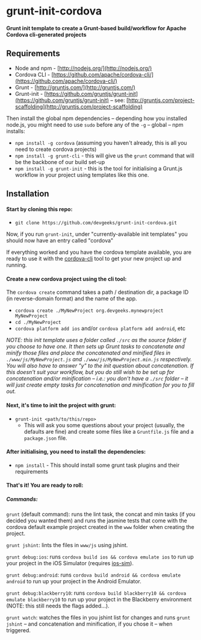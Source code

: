 # grunt-init-cordova

#### Grunt init template to create a Grunt-based build/workflow for Apache Cordova cli-generated projects

## Requirements

- Node and npm - [http://nodejs.org/](http://nodejs.org/)
- Cordova CLI - [https://github.com/apache/cordova-cli/](https://github.com/apache/cordova-cli/)
- Grunt - [http://gruntjs.com/](http://gruntjs.com/)
- Grunt-init - [https://github.com/gruntjs/grunt-init](https://github.com/gruntjs/grunt-init) – see: [http://gruntjs.com/project-scaffolding](http://gruntjs.com/project-scaffolding)

Then install the global npm dependencies – depending how you installed node.js, you might need to use `sudo` before any of the `-g` – global – npm installs:

- `npm install -g cordova` (assuming you haven't already, this is all you need to create cordova projects)
- `npm install -g grunt-cli` - this will give us the `grunt` command that will be the backbone of our build set-up
- `npm install -g grunt-init` - this is the tool for initialising a Grunt.js workflow in your project using templates like this one.

## Installation

#### Start by cloning this repo:

- `git clone https://github.com/devgeeks/grunt-init-cordova.git`

Now, if you run `grunt-init`, under "currently-available init templates" you should now have an entry called "cordova"

If everything worked and you have the cordova template available, you are ready to use it with the [cordova-cli](https://github.com/apache/cordova-cli/) tool to get your new project up and running.

#### Create a new cordova project using the cli tool:

The `cordova create` command takes a path / destination dir, a package ID (in reverse-domain format) and the name of the app.

- `cordova create ./MyNewProject org.devgeeks.mynewproject MyNewProject` 
- `cd ./MyNewProject`
- `cordova platform add ios` and/or `cordova platform add android`, etc

*NOTE: this init template uses a folder called `./src` as the source folder if you choose to have one. It then sets up Grunt tasks to concatenate and minify those files and place the concatenated and minified files in `./www/js/MyNewProject.js` and  `./www/js/MyNewProject.min.js` respectively. You will also have to answer "y" to the init question about concatenation. If this doesn't suit your workflow, but you do still wish to be set up for concatenation and/or minification – i.e.: you don't have a `./src` folder – it will just create empty tasks for concatenation and minification for you to fill out.*

#### Next, it's time to init the project with grunt:

- `grunt-init <path/to/this/repo>`
  - This will ask you some questions about your project (usually, the defaults are fine) and create some files like a `Gruntfile.js` file and a `package.json` file.

#### After initialising, you need to install the dependencies:

- `npm install` - This should install some grunt task plugins and their requirements

#### That's it! You are ready to roll:

##### Commands:

`grunt` (default command): runs the lint task, the concat and min tasks (if you decided you wanted them) and runs the jasmine tests that come with the cordova default example project created in the `www` folder when creating the project.

`grunt jshint`: lints the files in `www/js` using jshint.

`grunt debug:ios`: runs `cordova build ios && cordova emulate ios` to run up your project in the iOS Simulator (requires [ios-sim](https://github.com/phonegap/ios-sim)).

`grunt debug:android`: runs `cordova build android && cordova emulate android` to run up your project in the Android Emulator.

`grunt debug:blackberry10`: runs `cordova build blackberry10 && cordova emulate blackberry10` to run up your project in the Blackberry environment (NOTE: this still needs the flags added...).

`grunt watch`: watches the files in you jshint list for changes and runs `grunt jshint` – and concatenation and minification, if you chose it – when triggered.



